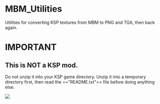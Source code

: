MBM_Utilities
=============
Utilities for converting KSP textures from MBM to PNG and TGA, then back again.


IMPORTANT
=========
This is NOT a KSP mod.
---------------------
Do not unzip it into your KSP game directory. Unzip it
into a temporary directory first, then read the =="README.txt"== file before doing anything else.

<img src="https://camo.githubusercontent.com/5f4209dadd826e3ccb2e7e24edf472371a8adeb0/687474703a2f2f73637265656e73686f74732e656e2e73667463646e2e6e65742f656e2f7363726e2f3332343030302f3332343535312f6b657262616c2d73706163652d70726f6772616d2d30322d373030783431322e706e67" />